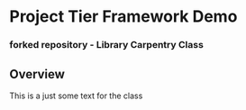 # Project Tier Framework Demo

### forked repository - Library Carpentry Class

## Overview 

This is a just some text for the class